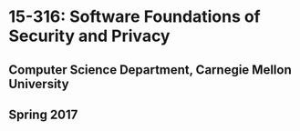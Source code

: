 # 15-316: Software Foundations of Security and Privacy
## Computer Science Department, Carnegie Mellon University
## Spring 2017
